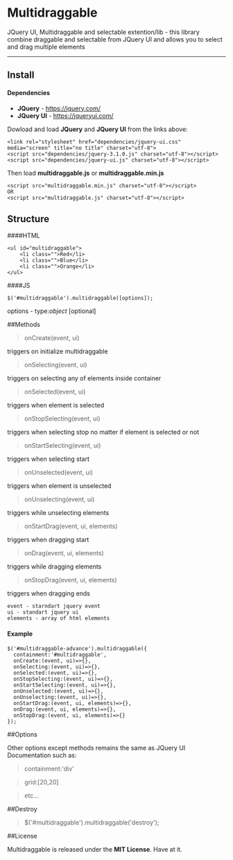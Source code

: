 # Multidraggable
JQuery UI, Multidraggable and selectable extention/lib - this library combine draggable and selectable from JQuery UI and allows you to select and drag multiple elements
___
## Install

#### Dependencies
* **JQuery** - https://jquery.com/
* **JQuery UI** - https://jqueryui.com/

Dowload and load **JQuery** and **JQuery UI** from the links above:
```
<link rel="stylesheet" href="dependencies/jquery-ui.css" media="screen" title="no title" charset="utf-8">
<script src="dependencies/jquery-3.1.0.js" charset="utf-8"></script>
<script src="dependencies/jquery-ui.js" charset="utf-8"></script>
```

Then load **multidraggable.js** or **multidraggable.min.js**
```
<script src="multidraggable.min.js" charset="utf-8"></script>
OR
<script src="multidraggable.js" charset="utf-8"></script>
```

## Structure

####HTML
```
<ul id="multidraggable">
    <li class="">Red</li>
    <li class="">Blue</li>
    <li class="">Orange</li>
</ul>
```

####JS
```
$('#multidraggable').multidraggable([options]);
```
options - type:*object* [optional]

##Methods
> onCreate(event, ui)

 triggers on initialize multidraggable

> onSelecting(event, ui)

triggers on selecting any of elements inside container

> onSelected(event, ui)

triggers when element is selected

> onStopSelecting(event, ui)

triggers when selecting stop no matter if element is selected or not

> onStartSelecting(event, ui)

triggers when selecting start

> onUnselected(event, ui)

triggers when element is unselected

> onUnselecting(event, ui)

triggers while unselecting elements

> onStartDrag(event, ui, elements)

triggers when dragging start

> onDrag(event, ui, elements)

triggers while dragging elements

> onStopDrag(event, ui, elements)

triggers when dragging ends

```
event - starndart jquery event
ui - standart jquery ui
elements - array of html elements
```

#### Example
```
$('#multidraggable-advance').multidraggable({
  containment:'#multidraggable',
  onCreate:(event, ui)=>{},
  onSelecting:(event, ui)=>{},
  onSelected:(event, ui)=>{},
  onStopSelecting:(event, ui)=>{},
  onStartSelecting:(event, ui)=>{},
  onUnselected:(event, ui)=>{},
  onUnselecting:(event, ui)=>{},
  onStartDrag:(event, ui, elements)=>{},
  onDrag:(event, ui, elements)=>{},
  onStopDrag:(event, ui, elements)=>{}
});
```
##Options

Other options except methods remains the same as JQuery UI Documentation such as:

>containment:'div'

>grid:[20,20]

>etc...

##Destroy

>$('#multidraggable').multidraggable('destroy');

##License

Multidraggable is released under the **MIT License**. Have at it.
